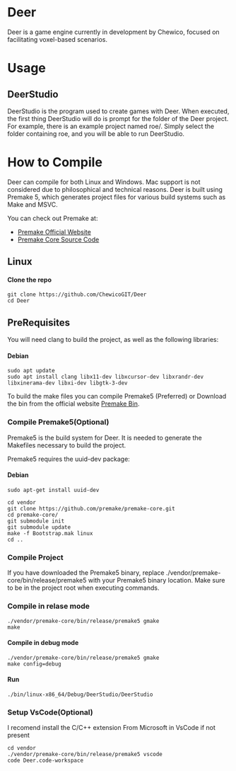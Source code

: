 # Deer
Deer is a game engine currently in development by Chewico, focused on facilitating voxel-based scenarios.


# Usage
## DeerStudio
DeerStudio is the program used to create games with Deer. When executed, the first thing DeerStudio will do is prompt for the folder of the Deer project. For example, there is an example project named roe/. Simply select the folder containing roe, and you will be able to run DeerStudio.

# How to Compile
Deer can compile for both Linux and Windows. Mac support is not considered due to philosophical and technical reasons.
Deer is built using Premake 5, which generates project files for various build systems such as Make and MSVC.

You can check out Premake at:

- [Premake Official Website](https://premake.github.io)  
- [Premake Core Source Code](https://github.com/premake/premake-core)  

## Linux
#### Clone the repo
```console
git clone https://github.com/ChewicoGIT/Deer
cd Deer
```

## PreRequisites
You will need clang to build the project, as well as the following libraries:

#### Debian
```console
sudo apt update
sudo apt install clang libx11-dev libxcursor-dev libxrandr-dev libxinerama-dev libxi-dev libgtk-3-dev
```

To build the make files you can compile Premake5 (Preferred) or Download the bin from the official website [Premake Bin](https://premake.github.io/download).

### Compile Premake5(Optional)
Premake5 is the build system for Deer. It is needed to generate the Makefiles necessary to build the project.

Premake5 requires the uuid-dev package:

#### Debian
```console
sudo apt-get install uuid-dev
```

```console
cd vendor
git clone https://github.com/premake/premake-core.git
cd premake-core/
git submodule init
git submodule update
make -f Bootstrap.mak linux
cd ..
```

### Compile Project
If you have downloaded the Premake5 binary, replace ./vendor/premake-core/bin/release/premake5 with your Premake5 binary location. Make sure to be in the project root when executing commands.

### Compile in relase mode
```console
./vendor/premake-core/bin/release/premake5 gmake
make
```

#### Compile in debug mode
```console
./vendor/premake-core/bin/release/premake5 gmake
make config=debug
```

#### Run
```console
./bin/linux-x86_64/Debug/DeerStudio/DeerStudio
```


### Setup VsCode(Optional)
I recomend install the C/C++ extension From Microsoft in VsCode if not present

```console
cd vendor
./vendor/premake-core/bin/release/premake5 vscode
code Deer.code-workspace
```